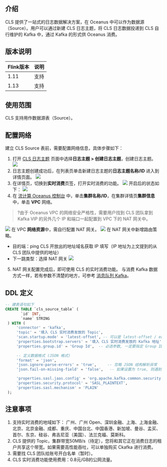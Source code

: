 ## 介绍
CLS 提供了一站式的日志数据解决方案，在 Oceanus 中可以作为数据源（Source）。用户可以通过新建 CLS 日志主题，将 CLS 日志数据投递到 CLS 自行维护的 Kafka 中，通过 Kafka 的形式供 Oceanus 消费。

## 版本说明

| Flink版本 | 说明 |
| :-------- | :--- |
| 1.11      | 支持 |
| 1.13      | 支持 |

## 使用范围
CLS 支持用作数据源表（Source）。

## 配置网络
建立 CLS Source 表前，需要配置网络信息，具体步骤如下：
1. 打开 [CLS 日志主题](https://console.cloud.tencent.com/cls/topic?region=ap-guangzhou) 页面中选择**日志主题 > 创建日志主题**，创建日志主题。
   ![](https://main.qcloudimg.com/raw/cfff31fc07d67bc51056788d90a6baf2.png)
2. 日志主题创建成功后，在列表页单击新建日志主题的**日志主题名称/ID** 进入到详情页面。
   ![](https://main.qcloudimg.com/raw/eb910d7411bf3bb131772b589ae9a680.png)
3. 在详情页，切换到**实时消费**页签，打开实时消费的功能。
   ![](https://main.qcloudimg.com/raw/d25a35c7b8ca7188f04ae4628bd184ac.png)
   开启后的状态如下：
   ![](https://main.qcloudimg.com/raw/f0ebde3e05ccc3d09bb12f355b704936.png)
4. 在 [流计算 Oceanus 控制台](https://console.cloud.tencent.com/oceanus/cluster) 中，单击**集群名称/ID**，在集群详情页**集群信息**中，单击 **VPC** 网络。
>?由于 Oceanus VPC 的网络安全严格性，需要用户找到 CLS 团队拿到 Kafka VIP 的另外几个 IP 和端口一起配置到 VPC 下的 NAT 网关中。
>
![](https://main.qcloudimg.com/raw/5b32339416ed805f85cefd8c31d2344f.png)
在 VPC **网络资源**中，需自行配置 NAT 网关。
![](https://main.qcloudimg.com/raw/9bf28a875a22449b061c1446c2547119.png)
在 NAT 网关中新增路由策略。
 - 目的端：ping CLS 开放出的地址域名获取 IP 填写（IP 地址为上文提到的从 CLS 团队中提供的地址）
 - 下一跳类型：选择 NAT 网关
   ![](https://main.qcloudimg.com/raw/7f78c8bd464fd33a1439b77a52240c87.png)
5. NAT 网关配置完成后，即可使用 CLS 的实时消费功能。
   与消费 Kafka 数据方式一样，若有参数不清楚的地方，可参考 [消息队列 Kafka](https://cloud.tencent.com/document/product/849/48310)。

## DDL 定义
```sql 
-- 建表语句如下
CREATE TABLE `cls_source_table` (
       `id` INT,
       `name` STRING
 ) WITH (
     'connector' = 'kafka',
     'topic' = '填入 CLS 实时消费发放的 Topic',
     'scan.startup.mode' = 'latest-offset', -- 可以是 latest-offset / earliest-offset / specific-offsets / group-offsets 的任何一种
     'properties.bootstrap.servers' = '填入 CLS 实时消费发放的 Kafka 地址',
     'properties.group.id' = 'Group Id',  -- 必选参数, 一定要指定 Group ID
 
     -- 定义数据格式 (JSON 格式)
     'format' = 'json',
     'json.ignore-parse-errors' = 'true',     -- 忽略 JSON 结构解析异常
     'json.fail-on-missing-field' = 'false',   -- 如果设置为 true, 则遇到缺失字段会报错 设置为 false 则缺失字段设置为 null

     'properties.sasl.jaas.config' = 'org.apache.kafka.common.security.plain.PlainLoginModule required username="实例ID#用户名" password="用户密码";',
     'properties.security.protocol' = 'SASL_PLAINTEXT',
     'properties.sasl.mechanism' = 'PLAIN'
 );
```

## 注意事项
1. 支持实时消费的地域如下：
   广州、广州 Open、深圳金融、上海、上海金融、北京、北京金融、成都、重庆、中国台北、中国香港、新加坡、曼谷、孟买、首尔、东京、硅谷、弗吉尼亚（美国）、法兰克福、莫斯科。
2. CLS 提供的 Topic，集群带宽50MB/s（待定），您将和其它正在消费日志的租户共享这个带宽。如果需要高性能吞吐，可以单独购买 Ckafka 进行消费。
3. 需要找 CLS 团队给账号开白名单（暂时）。
4. CLS 实时消费功能使用费用：0.8元/GB的公网流量。
